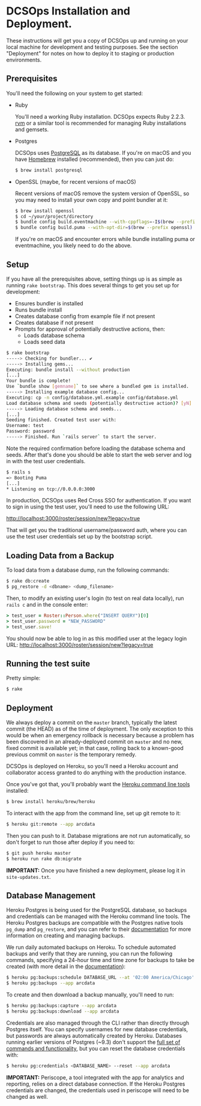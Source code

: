 # DCSOps Installation and Deployment.

These instructions will get you a copy of DCSOps up and running on your local machine for development and testing purposes.  See the section "Deployment" for notes on how to deploy it to staging or production environments.

## Prerequisites

You'll need the following on your system to get started:

- Ruby

  You'll need a working Ruby installation.  DCSOps expects Ruby 2.2.3. [rvm](https://rvm.io) or a similar tool is recommended for managing Ruby installations and gemsets.

- Postgres

  DCSOps uses [PostgreSQL](https://www.postgresql.org/download/) as its database. If you're on macOS and you have [Homebrew](https://brew.sh) installed (recommended), then you can just do:

  ```bash
  $ brew install postgresql
  ```

- OpenSSL (maybe, for recent versions of macOS)

  Recent versions of macOS remove the system version of OpenSSL, so you may need to install your own copy and point bundler at it:

  ```bash
  $ brew install openssl
  $ cd ~/your/project/directory
  $ bundle config build.eventmachine --with-cppflags=-I$(brew --prefix openssl)/include
  $ bundle config build.puma --with-opt-dir=$(brew --prefix openssl)
  ```

  If you're on macOS and encounter errors while bundle installing puma or eventmachine, you likely need to do the above.

## Setup

If you have all the prerequisites above, setting things up is as simple as running `rake bootstrap`. This does several things to get you set up for development:

  - Ensures bundler is installed
  - Runs bundle install
  - Creates database config from example file if not present
  - Creates database if not present
  - Prompts for approval of potentially destructive actions, then:
    - Loads database schema
    - Loads seed data

```bash
$ rake bootstrap
-----> Checking for bundler... ✔
-----> Installing gems...
Executing: bundle install --without production
[...]
Your bundle is complete!
Use `bundle show [gemname]` to see where a bundled gem is installed.
-----> Installing example database config...
Executing: cp -n config/database.yml.example config/database.yml
Load database schema and seeds (potentially destructive action)? [yN]  y 
-----> Loading database schema and seeds...
[...]
Seeding finished. Created test user with:
Username: test
Password: password
-----> Finished. Run `rails server` to start the server.
```

Note the required confirmation before loading the database schema and seeds. After that's done you should be able to start the web server and log in with the test user credentials.

```bash
$ rails s
=> Booting Puma
[...]
* Listening on tcp://0.0.0.0:3000
```

In production, DCSOps uses Red Cross SSO for authentication. If you want to sign in using the test user, you'll need to use the following URL:

[http://localhost:3000/roster/session/new?legacy=true](http://localhost:3000/roster/session/new?legacy=true)

That will get you the traditional username/password auth, where you can use the test user credentials set up by the bootstrap script.

## Loading Data from a Backup

To load data from a database dump, run the following commands:

```bash
$ rake db:create
$ pg_restore -d <dbname> <dump_filename>
```

Then, to modify an existing user's login (to test on real data locally), run `rails c` and in the console enter:

```ruby
> test_user = Roster::Person.where("INSERT QUERY")[0]
> test_user.password = "NEW_PASSWORD"
> test_user.save!
```

You should now be able to log in as this modified user at the legacy login URL: [http://localhost:3000/roster/session/new?legacy=true](http://localhost:3000/roster/session/new?legacy=true)

## Running the test suite

Pretty simple:

```bash
$ rake
```

## Deployment

We always deploy a commit on the `master` branch, typically the latest commit (the HEAD) as of the time of deployment.  The only exception to this would be when an emergency rollback is necessary because a problem has been discovered in an already-deployed commit on `master` and no new, fixed commit is available yet; in that case, rolling back to a known-good previous commit on `master` is the temporary remedy.

DCSOps is deployed on Heroku, so you'll need a Heroku account and collaborator access granted to do anything with the production instance.

Once you've got that, you'll probably want the [Heroku command line tools](https://devcenter.heroku.com/articles/heroku-cli#download-and-install) installed:

```bash
$ brew install heroku/brew/heroku
```

To interact with the app from the command line, set up git remote to it:

```bash
$ heroku git:remote --app arcdata
```

Then you can push to it. Database migrations are not run automatically, so don't forget to run those after deploy if you need to:

```bash
$ git push heroku master
$ heroku run rake db:migrate
```

**IMPORTANT:** Once you have finished a new deployment, please log it in `site-updates.txt`.

## Database Management

Heroku Postgres is being used for the PostgreSQL database, so backups and credentials can be managed with the Heroku command line tools. The Heroku Postgres backups are compatible with the Postgres native tools `pg_dump` and `pg_restore`, and you can refer to their [documentation](https://devcenter.heroku.com/articles/heroku-postgres-backups) for more information on creating and managing backups.

We run daily automated backups on Heroku. To schedule automated backups and verify that they are running, you can run the following commands, specifying a 24-hour time and time zone for backups to take be created (with more detail in the [documentation](https://devcenter.heroku.com/articles/heroku-postgres-backups#scheduling-backups)):

```bash
$ heroku pg:backups:schedule DATABASE_URL --at '02:00 America/Chicago' --app arcdata
$ heroku pg:backups --app arcdata
```

To create and then download a backup manually, you'll need to run:

```bash
$ heroku pg:backups:capture --app arcdata
$ heroku pg:backups:download --app arcdata
```

Credentials are also managed through the CLI rather than directly through Postgres itself. You can specify usernames for new database credentials, but passwords are always automatically created by Heroku. Databases running earlier versions of Postgres (~9.3) don't support the [full set of commands and functionality](https://devcenter.heroku.com/articles/heroku-postgresql-credentials), but you can reset the database credentials with:

```bash
$ heroku pg:credentials <DATABASE_NAME> --reset --app arcdata
```

**IMPORTANT:** Periscope, a tool integrated with the app for analytics and reporting, relies on a direct database connection. If the Heroku Postgres credentials are changed, the credentials used in periscope will need to be changed as well.
